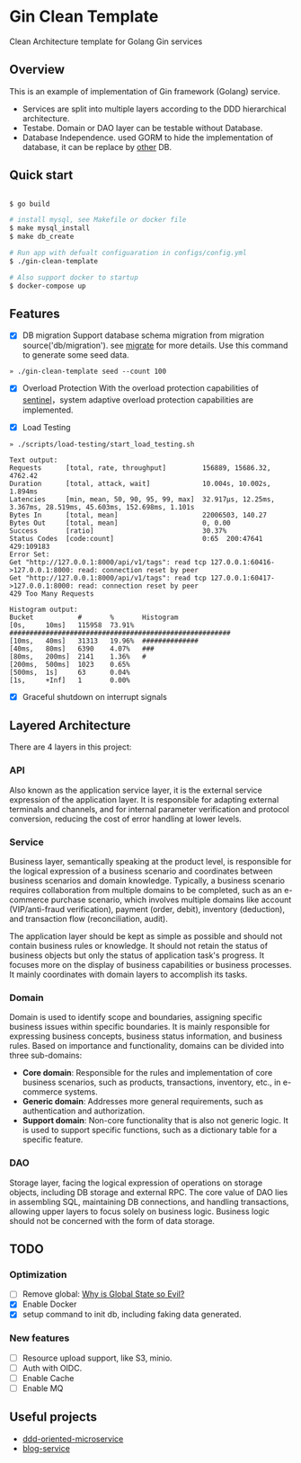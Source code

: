 
# Gin Clean Template

Clean Architecture template for Golang Gin services

## Overview 

This is an example of implementation of Gin framework (Golang) service.

- Services are split into multiple layers according to the DDD hierarchical architecture.
- Testabe. Domain or DAO layer can be testable without Database. 
- Database Independence. used GORM to hide the implementation of database, it can be replace by [other](https://gorm.io/docs/connecting_to_the_database.html) DB.


## Quick start

```sh

$ go build

# install mysql, see Makefile or docker file
$ make mysql_install
$ make db_create

# Run app with defualt configuaration in configs/config.yml
$ ./gin-clean-template

# Also support docker to startup
$ docker-compose up
```

## Features

- [x] DB migration
Support database schema migration from migration source('db/migration'). see [migrate](https://github.com/golang-migrate/migrate) for more details.
Use this command to generate some seed data.

``` shell
» ./gin-clean-template seed --count 100
```

- [x] Overload Protection
With the overload protection capabilities of [sentinel](https://github.com/alibaba/sentinel-golang)，system adaptive overload protection capabilities are implemented.

- [x] Load Testing

``` shell
» ./scripts/load-testing/start_load_testing.sh

Text output:
Requests      [total, rate, throughput]         156889, 15686.32, 4762.42
Duration      [total, attack, wait]             10.004s, 10.002s, 1.894ms
Latencies     [min, mean, 50, 90, 95, 99, max]  32.917µs, 12.25ms, 3.367ms, 28.519ms, 45.603ms, 152.698ms, 1.101s
Bytes In      [total, mean]                     22006503, 140.27
Bytes Out     [total, mean]                     0, 0.00
Success       [ratio]                           30.37%
Status Codes  [code:count]                      0:65  200:47641  429:109183
Error Set:
Get "http://127.0.0.1:8000/api/v1/tags": read tcp 127.0.0.1:60416->127.0.0.1:8000: read: connection reset by peer
Get "http://127.0.0.1:8000/api/v1/tags": read tcp 127.0.0.1:60417->127.0.0.1:8000: read: connection reset by peer
429 Too Many Requests

Histogram output:
Bucket           #       %       Histogram
[0s,     10ms]   115958  73.91%  #######################################################
[10ms,   40ms]   31313   19.96%  ##############
[40ms,   80ms]   6390    4.07%   ###
[80ms,   200ms]  2141    1.36%   #
[200ms,  500ms]  1023    0.65%
[500ms,  1s]     63      0.04%
[1s,     +Inf]   1       0.00%
```

- [x] Graceful shutdown on interrupt signals

## Layered Architecture 

There are 4 layers in this project:

### API

Also known as the application service layer, it is the external service expression of the application layer. It is responsible for adapting external terminals and channels, and for internal parameter verification and protocol conversion, reducing the cost of error handling at lower levels.

### Service

Business layer, semantically speaking at the product level, is responsible for the logical expression of a business scenario and coordinates between business scenarios and domain knowledge. Typically, a business scenario requires collaboration from multiple domains to be completed, such as an e-commerce purchase scenario, which involves multiple domains like account (VIP/anti-fraud verification), payment (order, debit), inventory (deduction), and transaction flow (reconciliation, audit).

The application layer should be kept as simple as possible and should not contain business rules or knowledge. It should not retain the status of business objects but only the status of application task's progress. It focuses more on the display of business capabilities or business processes. It mainly coordinates with domain layers to accomplish its tasks.


### Domain

Domain is used to identify scope and boundaries, assigning specific business issues within specific boundaries. It is mainly responsible for expressing business concepts, business status information, and business rules. Based on importance and functionality, domains can be divided into three sub-domains:

- **Core domain**: Responsible for the rules and implementation of core business scenarios, such as products, transactions, inventory, etc., in e-commerce systems.
- **Generic domain**: Addresses more general requirements, such as authentication and authorization.
- **Support domain**: Non-core functionality that is also not generic logic. It is used to support specific functions, such as a dictionary table for a specific feature.


### DAO

Storage layer, facing the logical expression of operations on storage objects, including DB storage and external RPC. The core value of DAO lies in assembling SQL, maintaining DB connections, and handling transactions, allowing upper layers to focus solely on business logic. Business logic should not be concerned with the form of data storage.


## TODO

### Optimization
- [ ] Remove global: [Why is Global State so Evil?](https://softwareengineering.stackexchange.com/questions/148108/why-is-global-state-so-evil)
- [x] Enable Docker 
- [x] setup command to init db, including faking data generated.

### New features
- [ ] Resource upload support, like S3, minio.
- [ ] Auth with OIDC.
- [ ] Enable Cache
- [ ] Enable MQ

## Useful projects
- [ddd-oriented-microservice](https://learn.microsoft.com/en-us/dotnet/architecture/microservices/microservice-ddd-cqrs-patterns/ddd-oriented-microservice)
- [blog-service](https://github.com/go-programming-tour-book/blog-service)